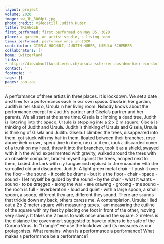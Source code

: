 ```yaml
---
layout: project
volume: 2020
image: sw_JH_300dpi.jpg
photo_credit: Videostill Judith Huber
title: TRIANGLE
first_performed: first performed on May 05, 2020
place: a garden, an artist studio, a living room
times_performed: performed once in 2020
contributor: GISELA HOCHULI, JUDITH HUBER, URSULA SCHERRER
collaborators: []
home: Switzerland
links:
- https://diezukunftkuratieren.ch/ursula-scherrer-aus-dem-hier-ein-dort-machen-2/
contact: ''
footnote: ''
tags: []
pages: 280-281
---
```




A performance of three artists in three places.
It is lockdown. We set a date and time for a performance each in our own space. Gisela in her garden, Judith in her studio, Ursula in her living room. Nobody knows about the performance except for Judith’s partner and Gisela’s partner and her parents.
We all start at the same time. Gisela is climbing a dead tree, Judith is listening into the space, Ursula is stepping into a 2 x 2 m square.
Gisela is thinking of Judith and Ursula. Judith is thinking of Ursula and Gisela, Ursula is thinking of Gisela and Judith.
Gisela: I climbed the trees, disappeared into them, got stuck with my hair in them, floated between their branches, rose above their crown, spent time in them, next to them, took a discarded cover of a trunk on my head, threw it into the branches, took it as a shield, swayed with it in the wind, experimented with gravity, walked around the trees with an obsolete computer, braced myself against the trees, hopped next to them, tasted the bark with my tongue and rejoiced in the encounter with the so-called old and discarded.
Judith: A light green metal chair - I push it over the floor - the sound - it could be drums - but it is the floor - chair - space - sound - I let myself be guided by the sound - by the chair - what it wants - sound - to be dragged - along the wall - like drawing - groping - the sound - the room is full - reverberation - loud and quiet - with a large spoon, a small spoon, a scoop, different they are, different they sound. There are sounds that trickle down my back, others caress me. A contemplation.
Ursula: I lied out a 2 x 2 meter square with measuring tapes. I am measuring the outline of the square with my feet by placing one foot in front of the other, moving very slowly. It takes me 2 hours to walk once around the square. 2 meters is the distance the government suggested to have to others to be safe of the Corona Virus.
In “Triangle” we use the lockdown and its measures as our protagonists. What remains: when is a performance a performance? What makes a performance be a performance?
